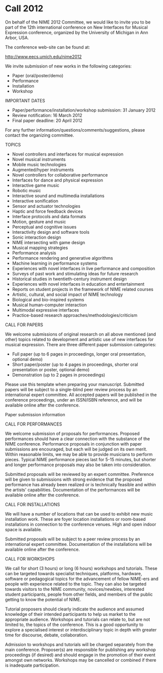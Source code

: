# Call 2012


On behalf of the NIME 2012 Committee, we would like to invite you to be part of the 12th international conference on New Interfaces for Musical Expression conference, organized by the University of Michigan in Ann Arbor, USA.

The conference web-site can be found at:

http://www.eecs.umich.edu/nime2012

We invite submission of new works in the following categories:

* Paper (oral/poster/demo)
* Performance
* Installation
* Workshop

IMPORTANT DATES

* Paper/performance/installation/workshop submission: 31 January 2012
* Review notification: 16 March 2012
* Final paper deadline: 20 April 2012

For any further information/questions/comments/suggestions, please contact the organizing committee.

TOPICS

* Novel controllers and interfaces for musical expression
* Novel musical instruments
* Mobile music technologies
* Augmented/hyper instruments
* Novel controllers for collaborative performance
* Interfaces for dance and physical expression
* Interactive game music
* Robotic music
* Interactive sound and multimedia installations
* Interactive sonification
* Sensor and actuator technologies
* Haptic and force feedback devices
* Interface protocols and data formats
* Motion, gesture and music
* Perceptual and cognitive issues
* Interactivity design and software tools
* Sonic interaction design
* NIME intersecting with game design
* Musical mapping strategies
* Performance analysis
* Performance rendering and generative algorithms
* Machine learning in performance systems
* Experiences with novel interfaces in live performance and composition
* Surveys of past work and stimulating ideas for future research
* Historical studies in twentieth-century instrument design
* Experiences with novel interfaces in education and entertainment
* Reports on student projects in the framework of NIME related courses
* Artistic, cultural, and social impact of NIME technology
* Biological and bio-inspired systems
* Musical human-computer interaction
* Multimodal expressive interfaces
* Practice-based research approaches/methodologies/criticism

CALL FOR PAPERS

We welcome submissions of original research on all above mentioned (and other) topics related to development and artistic use of new interfaces for musical expression. There are three different paper submission categories:

* Full paper (up to 6 pages in proceedings, longer oral presentation, optional demo)
* Short paper/poster (up to 4 pages in proceedings, shorter oral presentation or poster, optional demo)
* Demonstration (up to 2 pages in proceedings)

Please use this template when preparing your manuscript. Submitted papers will be subject to a single-blind peer review process by an international expert committee. All accepted papers will be published in the conference proceedings, under an ISSN/ISBN reference, and will be available online after the conference.

Paper submission information

CALL FOR PERFORMANCES

We welcome submission of proposals for performances. Proposed performances should have a clear connection with the substance of the NIME conference. Performance proposals in conjunction with paper submissions are encouraged, but each will be judged on its own merit. Within reasonable limits, we may be able to provide musicians to perform pieces. Typical NIME performance pieces last for 5-15 minutes, but shorter and longer performance proposals may also be taken into consideration.

Submitted proposals will be reviewed by an expert committee. Preference will be given to submissions with strong evidence that the proposed performance has already been realized or is technically feasible and within the artists' capabilities. Documentation of the performances will be available online after the conference.

CALL FOR INSTALLATIONS

We will have a number of locations that can be used to exhibit new music installation work. These are foyer location installations or room-based installations in connection to the conference venues. High and open indoor space is available.

Submitted proposals will be subject to a peer review process by an international expert committee. Documentation of the installations will be available online after the conference.

CALL FOR WORKSHOPS

We call for short (3 hours) or long (6 hours) workshops and tutorials. These can be targeted towards specialist techniques, platforms, hardware, software or pedagogical topics for the advancement of fellow NIME-ers and people with experience related to the topic. They can also be targeted towards visitors to the NIME community, novices/newbies, interested student participants, people from other fields, and members of the public getting to know the potential of NIME.

Tutorial proposers should clearly indicate the audience and assumed knowledge of their intended participants to help us market to the appropriate audience. Workshops and tutorials can relate to, but are not limited to, the topics of the conference. This is a good opportunity to explore a specialised interest or interdisciplinary topic in depth with greater time for discourse, debate, collaboration.

Admission to workshops and tutorials will be charged separately from the main conference. Proposer(s) are responsible for publishing any workshop proceedings (if desired) and should engage in the promotion of their event amongst own networks. Workshops may be cancelled or combined if there is inadequate participation.
